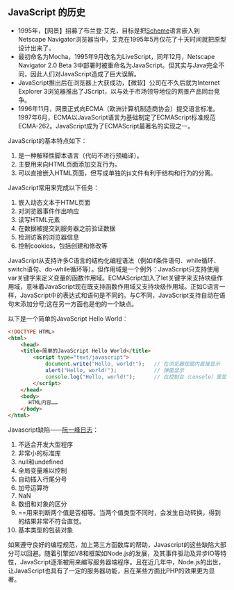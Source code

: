 
## JavaScript 的历史
* 1995年，【网景】招募了布兰登·艾克，目标是把[Scheme](https://zh.wikipedia.org/wiki/Scheme)语言嵌入到Netscape Navigator浏览器当中，艾克在1995年5月仅花了十天时间就把原型设计出来了。
* 最初命名为Mocha，1995年9月改名为LiveScript，同年12月，Netscape Navigator 2.0 Beta 3中部署时被重命名为JavaScript。但其实与Java完全不同，因此人们对JavaScript造成了巨大误解。
* JavaScript推出后在浏览器上大获成功，【微软】公司在不久后就为Internet Explorer 3浏览器推出了JScript，以与处于市场领导地位的网景产品同台竞争。
* 1996年11月，网景正式向ECMA（欧洲计算机制造商协会）提交语言标准。1997年6月，ECMA以JavaScript语言为基础制定了ECMAScript标准规范ECMA-262。JavaScript成为了ECMAScript最著名的实现之一。
  
JavaScript的基本特点如下：
1. 是一种解释性脚本语言（代码不进行预编译）。
2. 主要用来向HTML页面添加交互行为。
3. 可以直接嵌入HTML页面，但写成单独的js文件有利于结构和行为的分离。

JavaScript常用来完成以下任务：

1. 嵌入动态文本于HTML页面
2. 对浏览器事件作出响应
3. 读写HTML元素
4. 在数据被提交到服务器之前验证数据
5. 检测访客的浏览器信息
6. 控制cookies，包括创建和修改等

JavaScript从支持许多C语言的结构化编程语法（例如if条件语句、while循环、switch语句、do-while循环等）。但作用域是一个例外：JavaScript只支持使用var关键字来定义变量的函数作用域。ECMAScript加入了let关键字来支持块级作用域，意味着JavaScript现在既支持函数作用域又支持块级作用域。正如C语言一样，JavaScript中的表达式和语句是不同的。与C不同，JavaScript支持自动在语句末添加分号;这在另一方面也是他的一个缺点。

以下是一个简单的JavaScript Hello World︰
~~~HTML
<!DOCTYPE HTML>
<html>
    <head>
    <title>简单的JavaScript Hello World</title>
        <script type="text/javascript">
            document.write("Hello, world!");   // 在浏览器视窗内直接显示
            alert("Hello, world!");            // 弹窗显示
            console.log("Hello, world!");      // 在控制台（console）里显示，需要先开启开发工具控制台
        </script>
    </head>
    <body>
　　　　HTML内容……
    </body>
</html>
~~~

Javascript缺陷——[阮一峰日志](ruanyifeng.com/blog/2011/06/10_design_defects_in_javascript.html)：
1. 不适合开发大型程序
2. 非常小的标准库
3. null和undefined
4. 全局变量难以控制
5. 自动插入行尾分号
6. 加号运算符
7. NaN
8. 数组和对象的区分
9. ==用来判断两个值是否相等。当两个值类型不同时，会发生自动转换，得到的结果非常不符合直觉。
10. 基本类型的包装对象
    
如果遵守良好的编程规范，加上第三方函数库的帮助，Javascript的这些缺陷大部分可以回避。随着引擎如V8和框架如Node.js的发展，及其事件驱动及异步IO等特性，JavaScript逐渐被用来编写服务器端程序。且在近几年中，Node.js的出世，让JavaScript也具有了一定的服务器功能，且在某些方面比PHP的效果更为显著。
